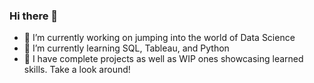 ### Hi there 👋

- 🔭 I’m currently working on jumping into the world of Data Science
- 🌱 I’m currently learning SQL, Tableau, and Python
- :eyes: I have complete projects as well as WIP ones showcasing learned skills. Take a look around!

<!--
**kxp2770/kxp2770** is a ✨ _special_ ✨ repository because its `README.md` (this file) appears on your GitHub profile.

Here are some ideas to get you started:

- 🔭 I’m currently working on ...
- 🌱 I’m currently learning ...
- 👯 I’m looking to collaborate on ...
- 🤔 I’m looking for help with ...
- 💬 Ask me about ...
- 📫 How to reach me: ...
- 😄 Pronouns: ...
- ⚡ Fun fact: ...
-->
